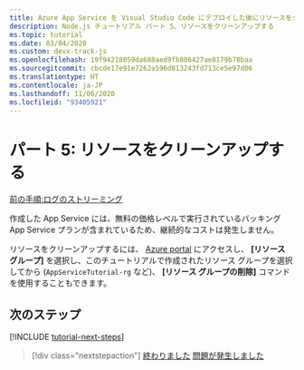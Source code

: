 ```yaml
---
title: Azure App Service を Visual Studio Code にデプロイした後にリソースをクリーンアップする
description: Node.js チュートリアル パート 5、リソースをクリーンアップする
ms.topic: tutorial
ms.date: 03/04/2020
ms.custom: devx-track-js
ms.openlocfilehash: 19f94218059da688aed9fb806427ae8179b78baa
ms.sourcegitcommit: cbcde17e91e7262a596d813243fd713ce5e97d06
ms.translationtype: HT
ms.contentlocale: ja-JP
ms.lasthandoff: 11/06/2020
ms.locfileid: "93405921"
---
```

# <a name="part-5-clean-up-resources"></a>パート 5: リソースをクリーンアップする

[前の手順:ログのストリーミング](tutorial-vscode-azure-app-service-node-04.md)

作成した App Service には、無料の価格レベルで実行されているバッキング App Service プランが含まれているため、継続的なコストは発生しません。

リソースをクリーンアップするには、 [Azure portal](https://portal.azure.com) にアクセスし、 **[リソース グループ]** を選択し、このチュートリアルで作成されたリソース グループを選択してから (`AppServiceTutorial-rg` など)、 **[リソース グループの削除]** コマンドを使用することもできます。

## <a name="next-steps"></a>次のステップ

[!INCLUDE [tutorial-next-steps](includes/tutorial-next-steps.md)]

> [!div class="nextstepaction"]
> [終わりました](./how-to/deploy-web-app.md) [問題が発生しました](https://www.research.net/r/PWZWZ52?tutorial=node-deployment-azureappservice&step=clean-up-resources)